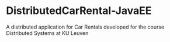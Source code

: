 # DistributedCarRental-JavaEE

A distributed application for Car Rentals developed for the course Distributed Systems at KU Leuven

